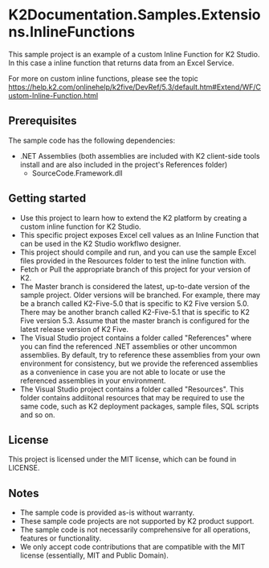# K2Documentation.Samples.Extensions.InlineFunctions
This sample project is an example of a custom Inline Function for K2 Studio. In this case a inline function that returns data from an Excel Service. 

For more on custom inline functions, please see the topic https://help.k2.com/onlinehelp/k2five/DevRef/5.3/default.htm#Extend/WF/Custom-Inline-Function.html

## Prerequisites
The sample code has the following dependencies: 
* .NET Assemblies (both assemblies are included with K2 client-side tools install and are also included in the project's References folder)
  * SourceCode.Framework.dll

## Getting started
* Use this project to learn how to extend the K2 platform by creating a custom inline function for K2 Studio.  
* This specific project exposes Excel cell values as an Inline Function that can be used in the K2 Studio workflwo designer. 
* This project should compile and run, and you can use the sample Excel files provided in the Resources folder to test the inline function with. 
* Fetch or Pull the appropriate branch of this project for your version of K2. 
* The Master branch is considered the latest, up-to-date version of the sample project. Older versions will be branched. For example, there may be a branch called K2-Five-5.0 that is specific to K2 Five version 5.0. There may be another branch called K2-Five-5.1 that is specific to K2 Five version 5.3. Assume that the master branch is configured for the latest release version of K2 Five. 
* The Visual Studio project contains a folder called "References" where you can find the referenced .NET assemblies or other uncommon assemblies. By default, try to reference these assemblies from your own environment for consistency, but we provide the referenced assemblies as a convenience in case you are not able to locate or use the referenced assemblies in your environment. 
* The Visual Studio project contains a folder called "Resources". This folder contains addiitonal resources that may be required to use the same code, such as K2 deployment packages, sample files, SQL scripts and so on. 
   
## License
This project is licensed under the MIT license, which can be found in LICENSE.

## Notes
 * The sample code is provided as-is without warranty.
 * These sample code projects are not supported by K2 product support. 
 * The sample code is not necessarily comprehensive for all operations, features or functionality. 
 * We only accept code contributions that are compatible with the MIT license (essentially, MIT and Public Domain).
